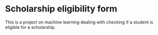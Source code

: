 # Scholarship eligibility form
 This is a project on machine learning dealing with checking if a student is eligible for a scholarship.
 


 
